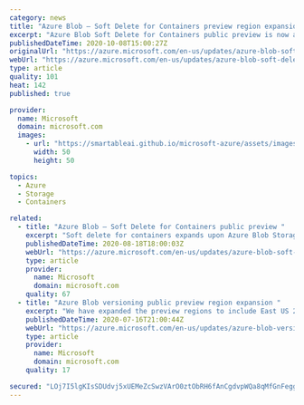 ```yaml
---
category: news
title: "Azure Blob – Soft Delete for Containers preview region expansion "
excerpt: "Azure Blob Soft Delete for Containers public preview is now available in all public Azure regions. "
publishedDateTime: 2020-10-08T15:00:27Z
originalUrl: "https://azure.microsoft.com/en-us/updates/azure-blob-soft-delete-for-containers-public-preview-region-expansion/"
webUrl: "https://azure.microsoft.com/en-us/updates/azure-blob-soft-delete-for-containers-public-preview-region-expansion/"
type: article
quality: 101
heat: 142
published: true

provider:
  name: Microsoft
  domain: microsoft.com
  images:
    - url: "https://smartableai.github.io/microsoft-azure/assets/images/organizations/microsoft.com-50x50.jpg"
      width: 50
      height: 50

topics:
  - Azure
  - Storage
  - Containers

related:
  - title: "Azure Blob – Soft Delete for Containers public preview "
    excerpt: "Soft delete for containers expands upon Azure Blob Storage’s existing capabilities such as soft delete for blobs, account delete locking, and immutable blobs, making our data protection and restore capabilities even better."
    publishedDateTime: 2020-08-18T18:00:03Z
    webUrl: "https://azure.microsoft.com/en-us/updates/azure-blob-soft-delete-for-containers-public-preview/"
    type: article
    provider:
      name: Microsoft
      domain: microsoft.com
    quality: 67
  - title: "Azure Blob versioning public preview region expansion "
    excerpt: "We have expanded the preview regions to include East US 2, Central US, West Europe, and North Europe. You can start previewing this feature on any existing or new General-purpose (GPv2) storage accounts in those regions. "
    publishedDateTime: 2020-07-16T21:00:44Z
    webUrl: "https://azure.microsoft.com/en-us/updates/azure-blob-versioning-public-preview-region-expansion-2/"
    type: article
    provider:
      name: Microsoft
      domain: microsoft.com
    quality: 17

secured: "LOj7I5lgKIsSDUdvj5xUEMeZcSwzVArO0ztObRH6fAnCgdvpWQa8qMfGnFeggEH7Q4QB6VxRlGCzQqpZ1PL/y5lq7wPCMlPGW7glSXsoKL9WH9AmcycxmowyDoiOyBPalz10nuiq4AbM2RG4rNbu5HBnpDYjZQ5Gr8vIoC66uIBCF919SNQMA6WGKOXYZzYJ+G2m8f79edap63KU9tNjzytkka0dtop1q+TLvcXZ3bYbCBvesxvkGP8cDxOHJuxGiO53Xv3POhUzJm/FbUm32JqSr9WqhjxHlETC8Qfi19G4SwaA8fsSV4DFnOfWAVwf7+9yViCLEZVKEYl2leeOumOdxZJr4ymH0FundefcU0M=;gBHhNam7QEfKq86NZEIHNw=="
---
```


